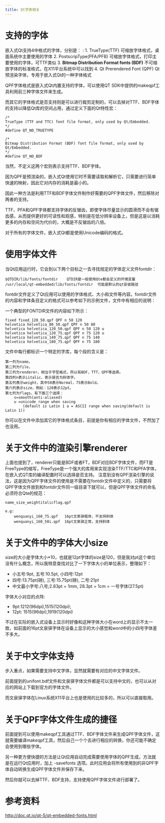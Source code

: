 ```yaml
---
title: Qt字体相关
---
```


支持的字体
==========

嵌入式Qt支持4中格式的字体，分别是：
:   1.  TrueType(TTF) 可缩放字体格式，桌面系统中主要使用的字体
    2.  PostscripType(PFA/PFB)
        可缩放字体格式，打印主要使用的字体，可TTF类似
    3.  **Bitmap Distribution Format fonts (BDF)**
        不可缩放字体的标准格式，在X11平台系统中可以找到
    4.  Qt Prerendered Font (QPF)
        Qt预渲染字体，专用于嵌入式Qt的一种字体格式

QPF字体格式是嵌入式Qt内置支持的字体，可以使用QT
SDK中提供的makeqpf工具利用前三种字体文件来生成。

而其它的字体格式是否支持则是可以进行裁剪定制的，可以去掉对TTF、BDF字体的支持以降低Qt库的空间占用，通过定义下面的Qt特性宏：

~~~~ {.sourceCode .bash}
/*
TrueType (TTF and TTC) font file format, only used by Qt/Embedded.
*/
#define QT_NO_TRUETYPE   

/*
Bitmap Distribution Format (BDF) font file format, only used by Qt/Embedded.
*/
#define QT_NO_BDF
~~~~

当然，不定义这两个宏则表示支持TTF、BDF字体。

因为QPF是预渲染的，嵌入式Qt使用它时不需要读取和解析它，只需要进行简单快速的映射，因此它对内存的消耗是最小的。

因此一种方法是利用TTF和BDF字体文件制作好需要的QPF字体文件，然后移除对两者的支持。

TTF、PFA和QPF字体都支持字体的反锯齿，即使字体尽量显示的圆滑而不会有锯齿感，从而提供更好的可读性和观感，特别是在低分辨率设备上，但是这是以消耗更多的内存和空间为代价的，大概是不反锯齿的八倍。

对于所有的字体文件，嵌入式Qt都是使用Unicode编码的格式。

使用字体文件
============

当Qt应用运行时，它会到以下两个目标之一去寻找规定的字体定义文件fontdir：

~~~~ {.sourceCode .bash}
$QTDIR/lib/fonts/fontdir    QTDIR是一般使用Qte都会定义的环境变量
/usr/local/qt-embedded/lib/fonts/fontdir  可能是默认的qt安装路径
~~~~

fontdir文件定义了Qt应用可以使用的字体格式、大小和文件等内容。fontdir文件的内容和字体条目定义的格式可以参考如下的示例文件，文件中有相应的说明：

一个典型的FONTDIR文件的内容如下所示：

    fixed fixed_120_50.qpf QPF n 50 120
    helvetica helvetica_80_50.qpf QPF n 50 80
    helvetica helvetica_120_50.qpf QPF n 50 120 u
    helvetica helvetica_120_75.qpf QPF n 75 120 u
    helvetica helvetica_140_75.qpf QPF n 75 140
    helvetica helvetica_180_75.qpf QPF n 75 180

文件中每行都标识一个特定的字库，每个段的含义是：

    第一列为name，
    第二列为file，
    第三列为renderer，相当于字型格式，所以有BDF，TTT，QPF等选择。
    第四列n表示iitalic，表示是否为斜体字。
    第五列表示weight，其中50表示Normal，75表示Bold。
    第六列表示size，例如：120表示12pt。
    第七列为flags，有下面三个选择：
        s=smooth(anti-aliased)
        u =unicode range when saving 
            (default is Latin 1 a = ASCII range when saving(default is Latin 1))

你可以在文件中添加其它的字体格式条目，前提是你有相应的字体文件，不然加了也没用。

关于文件中的渲染引擎renderer
============================

上面也提到了，renderer只能是BDF或者FT，BDF对应BDF字体文件，而FT是FreeType的缩写，FreeType是一个强大的库用来实现渲染TTF/TTC和PFA字体，在嵌入式QT库的编译配置时可以选择是否支持。
注意到没有QPF渲染引擎的说法，这是因为QPF字体文件的使用是不需要在fontdir文件中定义的，只需要将QPF字体文件放到和fontdir文件同一级目录下就可以，但是QPF字体文件的命名必须符合Qte的规范：

    name_size_weightitalicflag.qpf

    e.g:
        wenquanyi_160_75.qpf   16pt文泉驿粗体，不支持斜体
        wenquanyi_160_50i.qpf  16pt文泉驿正常，支持斜体

关于文件中的字体大小size
========================

size的大小是字体大小\*10，也就是12pt字体的size是120，但是我对pt这个单位没有什么概念，所以我特意查找对比了一下字体大小的单位表示，整理如下：

-   小五号:9pt, 五号:10.5pt, 小四号:12pt
-   四号:13.75pt(磅), 三号:15.75pt(磅), 二号:21pt
-   中文最小字号:八号;2.83pt = 1mm, 28.3pt = 1cm = 一号字体(27.5pt)

字体大小对应的点阵:

-   9pt:1212(96dpi),1515(120dpi);
-   12pt: 1515(96dpi),1919(120dpi)

不过在实际的嵌入式设备上显示时好像和这种字体大小在word上的显示不太一致，如前面的16pt文泉驿字体在设备上显示的大小感觉和word中的小四号字体差不多大。

关于中文字体支持
================

步入重点，如果需要支持中文字体，显然就需要有对应的中文字体文件。

前面提到的unifont.bdf文件和文泉驿字体文件都是可以支持中文的，也可以从对应的网站上下载到官方的字体文件。

而文泉驿字体在Linux系统X11平台上也是使用的比较多的，所以可以直接取用。

关于QPF字体文件生成的捷径
=========================

前面提到可以使用makeqpf工具通过TTF、BDF字体文件来生成QPF字体文件，这就需要编译makeqpf工具，然后自己一个个去进行相应的转换，你还可能不确定会使用到哪些字体。

另一种更方便快捷的方法是让Qt应用自动完成需要使用字体的QPF生成，方法就是在运行Qt应用时，加上
-savefonts
选项。此时应用会将所有使用到的非QPF字体自动转换生成QPF字体文件并保存下来。

然后你就可以去掉TTF、BDF支持，支持使用QPF字体文件进行部署了。

参考资料
========

<http://doc.qt.io/qt-5/qt-embedded-fonts.html>
